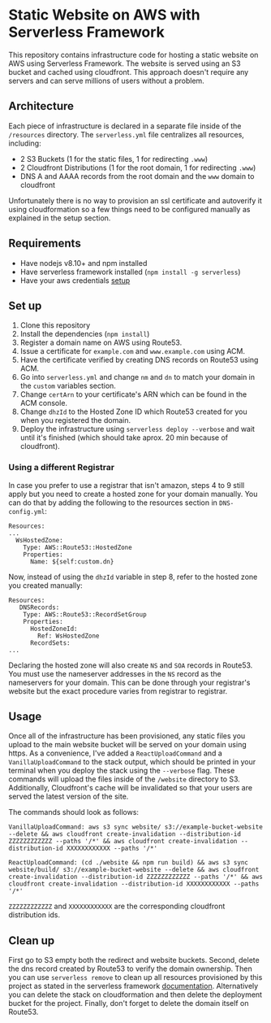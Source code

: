 # Static Website on AWS with Serverless Framework
This repository contains infrastructure code for hosting a static website on AWS using Serverless Framework. The website is served using an S3 bucket and cached using cloudfront. This approach doesn't require any servers and can serve millions of users without a problem.

## Architecture
Each piece of infrastructure is declared in a separate file inside of the `/resources` directory. The `serverless.yml` file centralizes all resources, including:

- 2 S3 Buckets (1 for the static files, 1 for redirecting `.www`)
- 2 Cloudfront Distributions (1 for the root domain, 1 for redirecting `.www`)
- DNS A and AAAA records from the root domain and the `www` domain to cloudfront

Unfortunately there is no way to provision an ssl certificate and autoverify it using cloudformation so a few things need to be configured manually as explained in the setup section.

## Requirements
- Have nodejs v8.10+ and npm installed
- Have serverless framework installed (`npm install -g serverless`)
- Have your aws credentials [setup](https://serverless.com/framework/docs/providers/aws/guide/credentials/)


## Set up
1. Clone this repository
2. Install the dependencies (`npm install`)
3. Register a domain name on AWS using Route53.
4. Issue a certificate for `example.com` and `www.example.com` using ACM.
5. Have the certificate verified by creating DNS records on Route53 using ACM.
6. Go into `serverless.yml` and change `nm` and `dn` to match your domain in the `custom` variables section.
7. Change `certArn` to your certificate's ARN which can be found in the ACM console.
8. Change `dhzId` to the Hosted Zone ID which Route53 created for you when you registered the domain.
9. Deploy the infrastructure using `serverless deploy --verbose` and wait until it's finished (which should take aprox. 20 min because of cloudfront).

### Using a different Registrar
In case you prefer to use a registrar that isn't amazon, steps 4 to 9 still apply but you need to create a hosted zone for your domain manually. You can do that by adding the following to the resources section in `DNS-config.yml`:

```
Resources:
...
  WsHostedZone:
    Type: AWS::Route53::HostedZone
    Properties:
      Name: ${self:custom.dn}
```
Now, instead of using the `dhzId` variable in step 8, refer to the hosted zone you created manually:

```
Resources:     
   DNSRecords:
    Type: AWS::Route53::RecordSetGroup
    Properties:
      HostedZoneId:
        Ref: WsHostedZone
      RecordSets:
...
```

Declaring the hosted zone will also create `NS` and `SOA` records in Route53. You must use the nameserver addresses in the `NS` record as the nameservers for your domain. This can be done through your registrar's website but the exact procedure varies from registrar to registrar.

## Usage
Once all of the infrastructure has been provisioned, any static files you upload to the main website bucket will be served on your domain using https. As a convenience, I've added a `ReactUploadCommand` and a `VanillaUploadCommand` to the stack output, which should be printed in your terminal when you deploy the stack using the `--verbose` flag. These commands will upload the files inside of the `/website` directory to S3. Additionally, Cloudfront's cache will be invalidated so that your users are served the latest version of the site.

The commands should look as follows:

```
VanillaUploadCommand: aws s3 sync website/ s3://example-bucket-website --delete && aws cloudfront create-invalidation --distribution-id ZZZZZZZZZZZZ --paths '/*' && aws cloudfront create-invalidation --distribution-id XXXXXXXXXXXX --paths '/*'
```

```
ReactUploadCommand: (cd ./website && npm run build) && aws s3 sync website/build/ s3://example-bucket-website --delete && aws cloudfront create-invalidation --distribution-id ZZZZZZZZZZZZ --paths '/*' && aws cloudfront create-invalidation --distribution-id XXXXXXXXXXXX --paths '/*'
```

`ZZZZZZZZZZZZ` and `XXXXXXXXXXXX` are the corresponding cloudfront distribution ids.


## Clean up
First go to S3 empty both the redirect and website buckets. Second, delete the dns record created by Route53 to verify the domain ownership. Then you can use `serverless remove` to clean up all resources provisioned by this project as stated in the serverless framework [documentation](https://serverless.com/framework/docs/providers/aws/guide/quick-start/#cleanup). Alternatively you can delete the stack on cloudformation and then delete the deployment bucket for the project. Finally, don't forget to delete the domain itself on Route53.

